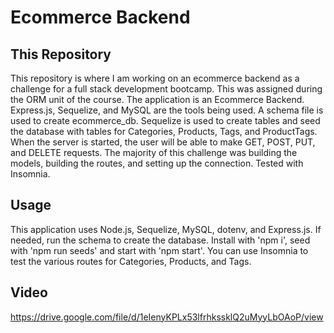# Ecommerce Backend

## This Repository

This repository is where I am working on an ecommerce backend as a challenge for a full stack development bootcamp. This was assigned during the ORM unit of the course. The application is an Ecommerce Backend. Express.js, Sequelize, and MySQL are the tools being used. A schema file is used to create ecommerce_db. Sequelize is used to create tables and seed the database with tables for Categories, Products, Tags, and ProductTags. When the server is started, the user will be able to make GET, POST, PUT, and DELETE requests. The majority of this challenge was building the models, building the routes, and setting up the connection. Tested with Insomnia.

## Usage

This application uses Node.js, Sequelize, MySQL, dotenv, and Express.js. If needed, run the schema to create the database. Install with 'npm i', seed with 'npm run seeds' and start with 'npm start'.  You can use Insomnia to test the various routes for Categories, Products, and Tags.

## Video

https://drive.google.com/file/d/1eIenyKPLx53lfrhkssklQ2uMyyLbOAoP/view 